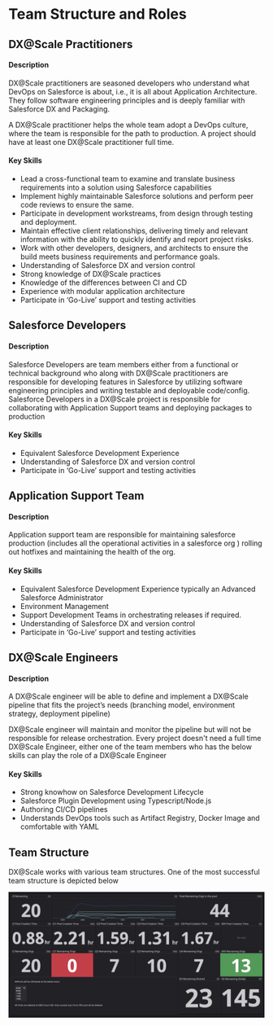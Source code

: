 # Team Structure and Roles

## DX@Scale Practitioners

#### Description

DX@Scale practitioners are seasoned developers who understand what DevOps on Salesforce is about, i.e., it is all about Application Architecture. They follow software engineering principles and is deeply familiar with Salesforce DX and Packaging.​

A DX@Scale practitioner helps the whole team adopt a DevOps culture, where the team is responsible for the path to production. A project should have at least one DX@Scale practitioner full time.

#### Key Skills

* Lead a cross-functional team to examine and translate business requirements into a solution using Salesforce capabilities
* Implement highly maintainable Salesforce solutions and perform peer code reviews to ensure the same.
* Participate in development workstreams, from design through testing and deployment.
* Maintain effective client relationships, delivering timely and relevant information with the ability to quickly identify and report project risks.
* Work with other developers, designers, and architects to ensure the build meets business requirements and performance goals.
* Understanding of Salesforce DX and version control
* Strong knowledge of DX@Scale practices
* Knowledge of the differences between CI and CD
* Experience with modular application architecture
* Participate in ‘Go-Live’ support and testing activities

## Salesforce Developers

#### Description

Salesforce Developers are team members either from a functional or technical background who along with DX@Scale practitioners are responsible for developing features in Salesforce by utilizing software engineering principles and writing testable and deployable code/config. Salesforce Developers in a DX@Scale project is responsible for collaborating with Application Support teams and deploying packages to production

#### Key Skills

* Equivalent Salesforce Development Experience
* Understanding of Salesforce DX and version control
* Participate in ‘Go-Live’ support and testing activities

## Application Support Team

#### Description

Application support team are responsible for maintaining salesforce production \(includes all the operational activities in a salesforce org \) rolling out hotfixes and maintaining the health of the org.

#### Key Skills

* Equivalent Salesforce Development Experience typically an Advanced Salesforce Administrator
* Environment Management
* Support Development Teams in orchestrating releases if required.
* Understanding of Salesforce DX and version control
* Participate in ‘Go-Live’ support and testing activities

## DX@Scale Engineers

#### Description

A DX@Scale engineer will be able to define and implement a DX@Scale pipeline that fits the project’s needs \(branching model, environment strategy, deployment pipeline\)

DX@Scale engineer will maintain and monitor the pipeline but will not be responsible for release orchestration.​​ Every project doesn't need a full time DX@Scale Engineer,  either one of the team members who has the below skills can play the role of a DX@Scale Engineer 

#### Key Skills

* Strong knowhow on Salesforce Development Lifecycle​
* Salesforce Plugin Development using Typescript/Node.js​
* Authoring CI/CD pipelines​
* Understands DevOps tools such as Artifact Registry, Docker Image and comfortable with YAML

## Team Structure

DX@Scale works with various team structures. One of the most successful team structure is depicted below

![](../.gitbook/assets/image%20%2854%29.png)



